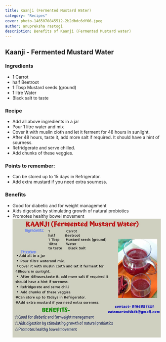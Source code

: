 ```yaml
---
title: Kaanji (Fermented Mustard Water)
category: "Recipes"
cover: photo-1465070845512-2b2dbdc6df66.jpeg
author: anupreksha rastogi
description: Benefits of Kaanji (Fermented Mustard water)
---
```


## Kaanji - Fermented Mustard Water

### Ingredients

- 1 Carrot
- half Beetroot
- 1 Tbsp Mustard seeds (ground)
- 1 litre Water
- Black salt to taste

### Recipe

- Add all above ingredients in a jar
- Pour 1 litre water and mix
- Cover it with muslin cloth and let it ferment for 48 hours in sunlight.
- After 48 hours, taste it, add more salt if required. It should have a hint of sourness.
- Refridgerate and serve chilled.
- Add chunks of these veggies.

### Points to remember:

- Can be stored up to 15 days in Refrigerator.
- Add extra mustard if you need extra sourness.

### Benefits

- Good for diabetic and for weight management
- Aids digestion by stimulating growth of natural probiotics
- Promotes healthy bowel movement
  ![unsplash.com](./photo-1465070845512-2b2dbdc6df66.jpeg)
